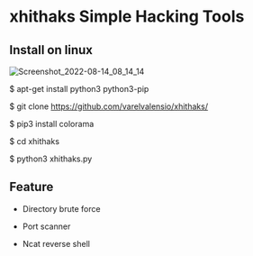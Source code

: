 # xhithaks Simple Hacking Tools

## Install on linux

![Screenshot_2022-08-14_08_14_14](https://user-images.githubusercontent.com/105418279/184536330-13bfe847-d4e9-4c20-8540-ebcf9052c4f1.png)


$ apt-get install python3 python3-pip

$ git clone https://github.com/varelvalensio/xhithaks/

$ pip3 install colorama

$ cd xhithaks

$ python3 xhithaks.py

## Feature 

- Directory brute force

- Port scanner

- Ncat reverse shell
